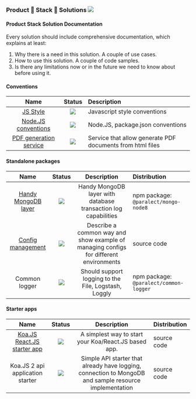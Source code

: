 ### Product 👋 Stack 👋 Solutions ![](https://img.shields.io/badge/status-solution-green.svg)

#### Product Stack Solution Documentation

Every solution should include comprehensive documentation, which explains at least:

1. Why there is a need in this solution. A couple of use cases.
2. How to use this solution. A couple of code samples.
3. Is there any limitations now or in the future we need to know about before using it.

#### Conventions

|Name|Status|Description|
|:--:|:----:|:----------|
|[JS Style](https://github.com/paralect/eslint-config)|![](https://img.shields.io/badge/status-solution-green.svg)|Javascript style conventions|
|[Node.JS conventions](./conventions/node-js/README.md)|![](https://img.shields.io/badge/status-solution-green.svg)|Node.JS, package.json conventions|
|[PDF generation service](https://github.com/paralect/pdf-service)|![](https://img.shields.io/badge/status-solution-green.svg)|Service that allow generate PDF documents from html files|


#### Standalone packages

|Name|Status|Description |Distribution|
|:--:|:----:|:----------:|:------|
|[Handy MongoDB layer](https://github.com/paralect/node-mongo)|![](https://img.shields.io/badge/status-solution-green.svg)|Handy MongoDB layer with database transaction log capabilities|npm package: `@paralect/mongo-node8`|
|[Config management](./config-management/README.md)|![](https://img.shields.io/badge/status-solution-green.svg)|Describe a common way and show example of managing configs for different environments|source code|
|Common logger|![](https://img.shields.io/badge/status-solution-green.svg)| Should support logging to the File, Logstash, Loggly|npm package: `@paralect/common-logger`|

#### Starter apps

|Name|Status|Description |Distribution|
|:--:|:----:|:----------:|:------|
|[Koa.JS React.JS starter app](./koa-react-starter/README.md)|![](https://img.shields.io/badge/status-solution-green.svg)|A simplest way to start your Koa/React.JS based app.|source code|
|Koa.JS 2 api application starter|![](https://img.shields.io/badge/status-solution-green.svg)|Simple API starter that already have logging, connection to MongoDB and sample resource implementation|source code|
